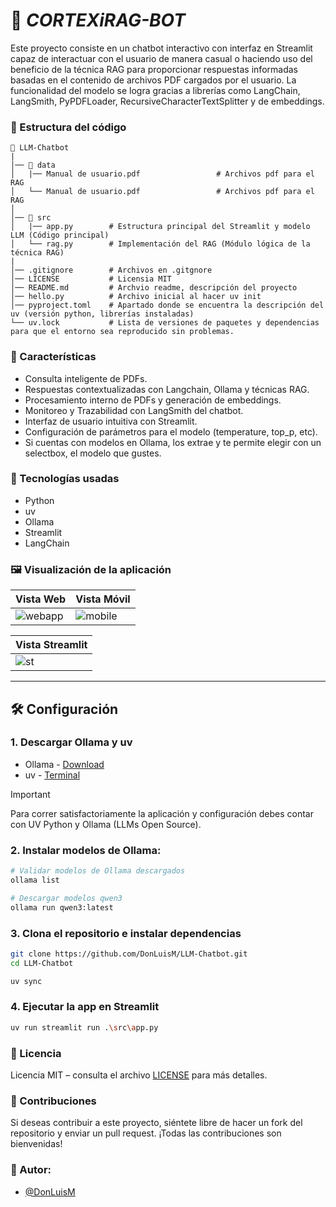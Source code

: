 # :brain: _CORTEXiRAG-BOT_
Este proyecto  consiste en un chatbot interactivo con interfaz en Streamlit capaz de interactuar con el usuario de manera casual o haciendo uso del beneficio de la técnica RAG para proporcionar respuestas informadas basadas en el contenido de archivos PDF cargados por el usuario. La funcionalidad del modelo se logra gracias a librerías como LangChain, LangSmith, PyPDFLoader, RecursiveCharacterTextSplitter y de embeddings.

### :file_folder: Estructura del código
```
📁 LLM-Chatbot
|
│── 📁 data
│   |── Manual de usuario.pdf                 # Archivos pdf para el RAG
│   └── Manual de usuario.pdf                 # Archivos pdf para el RAG
│
│── 📁 src
│   |── app.py        # Estructura principal del Streamlit y modelo LLM (Código principal)
│   └── rag.py        # Implementación del RAG (Módulo lógica de la técnica RAG)
|
│── .gitignore        # Archivos en .gitgnore
│── LICENSE           # Licensia MIT
│── README.md         # Archvio readme, descripción del proyecto
│── hello.py          # Archivo inicial al hacer uv init
│── pyproject.toml    # Apartado donde se encuentra la descripción del uv (versión python, librerías instaladas)
└── uv.lock           # Lista de versiones de paquetes y dependencias para que el entorno sea reproducido sin problemas.
```

### :dart: Características
- Consulta inteligente de PDFs.
- Respuestas contextualizadas con Langchain, Ollama y técnicas RAG.
- Procesamiento interno de PDFs y generación de embeddings.
- Monitoreo y Trazabilidad con LangSmith del chatbot.
- Interfaz de usuario intuitiva con Streamlit.
- Configuración de parámetros para el modelo (temperature, top_p, etc).
- Si cuentas con modelos en Ollama, los extrae y te permite elegir con un selectbox, el modelo que gustes.

### :rocket: Tecnologías usadas
- Python
- uv
- Ollama
- Streamlit
- LangChain

### :framed_picture: Visualización de la aplicación

| Vista Web | Vista Móvil |
|-----------|-------------|
| ![webapp](./data/) | ![mobile](./data/) |

| Vista Streamlit |
|------------------|
| ![st](./data/) |

---
## :hammer_and_wrench: Configuración

### 1. Descargar Ollama y uv
- Ollama - [Download](https://ollama.com/)
- uv - [Terminal](https://docs.astral.sh/uv/#__tabbed_1_1)
> [!IMPORTANT]
> Para correr satisfactoriamente la aplicación y configuración debes contar con UV Python y Ollama (LLMs Open Source).

### 2. Instalar modelos de Ollama:
```bash
# Validar modelos de Ollama descargados
ollama list

# Descargar modelos qwen3
ollama run qwen3:latest
```

### 3. Clona el repositorio e instalar dependencias
```bash
git clone https://github.com/DonLuisM/LLM-Chatbot.git
cd LLM-Chatbot

uv sync
```

### 4. Ejecutar la app en Streamlit
```bash
uv run streamlit run .\src\app.py 
```

### :scroll: Licencia
Licencia MIT – consulta el archivo [LICENSE](./LICENSE) para más detalles.

### :handshake: Contribuciones
Si deseas contribuir a este proyecto, siéntete libre de hacer un fork del repositorio y enviar un pull request. ¡Todas las contribuciones son bienvenidas!

### :busts_in_silhouette: Autor:
- [@DonLuisM](https://github.com/DonLuisM)
